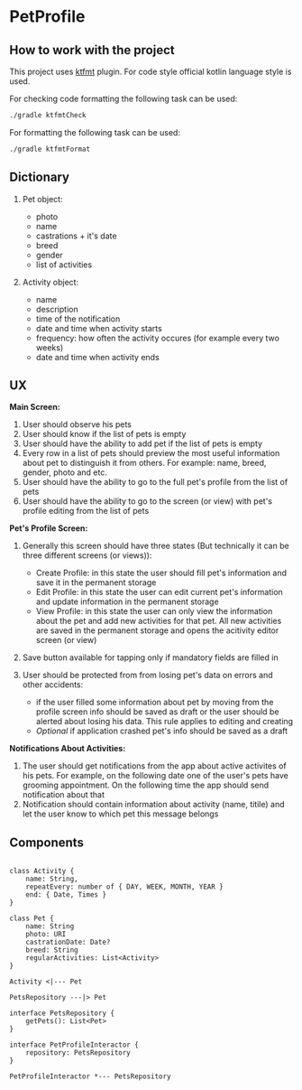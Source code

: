 # PetProfile

## How to work with the project

This project uses [ktfmt](https://github.com/cortinico/ktfmt-gradle) plugin. For code style official kotlin language style is used.

For checking code formatting the following task can be used:

```bash
./gradle ktfmtCheck
```

For formatting the following task can be used:

```bash
./gradle ktfmtFormat
```

## Dictionary

1. Pet object:

    - photo
    - name
    - castrations + it's date
    - breed
    - gender
    - list of activities

2. Activity object:

    - name
    - description
    - time of the notification
    - date and time when activity starts
    - frequency: how often the activity occures (for example every two weeks)
    - date and time when activity ends

## UX

**Main Screen:**

1. User should observe his pets
2. User should know if the list of pets is empty
3. User should have the ability to add pet if the list of pets is empty
4. Every row in a list of pets should preview the most useful information about pet to distinguish it from others. For example: name, breed, gender, photo and etc.
5. User should have the ability to go to the full pet's profile from the list of pets
6. User should have the ability to go to the screen (or view) with pet's profile editing from the list of pets

**Pet's Profile Screen:**

1. Generally this screen should have three states (But technically it can be three different screens (or views)):

    - Create Profile: in this state the user should fill pet's information and save it in the permanent storage
    - Edit Profile: in this state the user can edit current pet's information and update information in the permanent storage
    - View Profile: in this state the user can only view the information about the pet and add new activities for that pet. All new activities are saved in the permanent storage and opens the acitivity editor screen (or view)

2. Save button available for tapping only if mandatory fields are filled in
3. User should be protected from from losing pet's data on errors and other accidents:

    - if the user filled some information about pet by moving from the profile screen info should be saved as draft or the user should be alerted about losing his data. This rule applies to editing and creating
    - *Optional* if application crashed pet's info should be saved as a draft

**Notifications About Activities:**

1. The user should get notifications from the app about active activites of his pets. For example, on the following date one of the user's pets have grooming appointment. On the following time the app should send notification about that
2. Notification should contain information about activity (name, titile) and let the user know to which pet this message belongs

## Components

```plantuml

class Activity {
    name: String,
    repeatEvery: number of { DAY, WEEK, MONTH, YEAR }
    end: { Date, Times }
}

class Pet {
    name: String
    photo: URI
    castrationDate: Date?
    breed: String
    regularActivities: List<Activity>
}

Activity <|--- Pet

PetsRepository ---|> Pet

interface PetsRepository {
    getPets(): List<Pet>
}

interface PetProfileInteractor {
    repository: PetsRepository
}

PetProfileInteractor *--- PetsRepository

```

